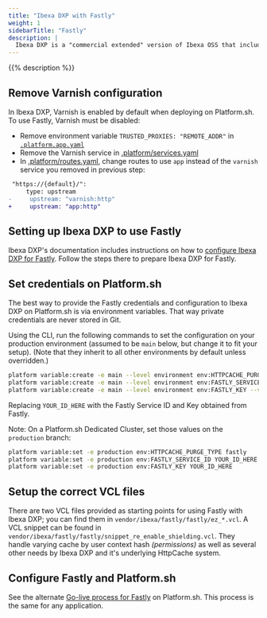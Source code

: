 ```yaml
---
title: "Ibexa DXP with Fastly"
weight: 1
sidebarTitle: "Fastly"
description: |
  Ibexa DXP is a "commercial extended" version of Ibexa OSS that includes, among other things, support for push-based purging on the Fastly CDN.
---
```


{{% description %}}

## Remove Varnish configuration

In Ibexa DXP, Varnish is enabled by default when deploying on Platform.sh.
To use Fastly, Varnish must be disabled:

 - Remove environment variable `TRUSTED_PROXIES: "REMOTE_ADDR"` in [`.platform.app.yaml`](https://github.com/ezsystems/ezplatform/blob/master/.platform.app.yaml)
 - Remove the Varnish service in [.platform/services.yaml](https://github.com/ezsystems/ezplatform/blob/master/.platform/services.yaml)
 - In [.platform/routes.yaml](https://github.com/ezsystems/ezplatform/blob/master/.platform/routes.yaml),
   change routes to use `app` instead of the `varnish` service you removed in previous step:

```diff
 "https://{default}/":
     type: upstream
-     upstream: "varnish:http"
+     upstream: "app:http"
```

## Setting up Ibexa DXP to use Fastly

Ibexa DXP's documentation includes instructions on how to [configure Ibexa DXP for Fastly](https://doc.ibexa.co/en/latest/infrastructure_and_maintenance/cache/http_cache/reverse_proxy/#using-varnish-or-fastly).
Follow the steps there to prepare Ibexa DXP for Fastly.

## Set credentials on Platform.sh

The best way to provide the Fastly credentials and configuration to Ibexa DXP on Platform.sh is via environment variables.
That way private credentials are never stored in Git.

Using the CLI, run the following commands to set the configuration on your production environment
(assumed to be `main` below, but change it to fit your setup).
(Note that they inherit to all other environments by default unless overridden.)

```bash
platform variable:create -e main --level environment env:HTTPCACHE_PURGE_TYPE --value 'fastly'
platform variable:create -e main --level environment env:FASTLY_SERVICE_ID --value 'YOUR_ID_HERE'
platform variable:create -e main --level environment env:FASTLY_KEY --value 'YOUR_ID_HERE'
```

Replacing `YOUR_ID_HERE` with the Fastly Service ID and Key obtained from Fastly.

Note: On a Platform.sh Dedicated Cluster, set those values on the `production` branch:

```bash
platform variable:set -e production env:HTTPCACHE_PURGE_TYPE fastly
platform variable:set -e production env:FASTLY_SERVICE_ID YOUR_ID_HERE
platform variable:set -e production env:FASTLY_KEY YOUR_ID_HERE
```

## Setup the correct VCL files

There are two VCL files provided as starting points for using Fastly with Ibexa DXP;
you can find them in `vendor/ibexa/fastly/fastly/ez_*.vcl`.
A VCL snippet can be found in `vendor/ibexa/fastly/fastly/snippet_re_enable_shielding.vcl`.
They handle varying cache by user context hash _(permissions)_
as well as several other needs by Ibexa DXP and it's underlying HttpCache system.


## Configure Fastly and Platform.sh

See the alternate [Go-live process for Fastly](/domains/cdn/_index.md#client-authenticated-tls) on Platform.sh.
This process is the same for any application.
